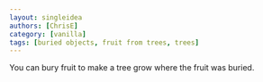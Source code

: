 ```yaml
---
layout: singleidea
authors: [ChrisE]
category: [vanilla]
tags: [buried objects, fruit from trees, trees]
---
```

You can bury fruit to make a tree grow where the fruit was buried.
